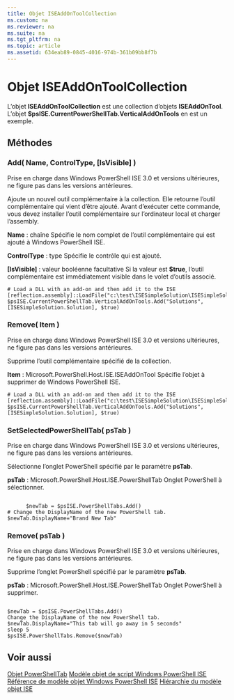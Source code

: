 ```yaml
---
title: Objet ISEAddOnToolCollection
ms.custom: na
ms.reviewer: na
ms.suite: na
ms.tgt_pltfrm: na
ms.topic: article
ms.assetid: 634eab89-0845-4016-974b-361b09bb8f7b
---
```

# Objet ISEAddOnToolCollection
  L’objet **ISEAddOnToolCollection** est une collection d’objets **ISEAddOnTool**. L’objet **$psISE.CurrentPowerShellTab.VerticalAddOnTools** en est un exemple.

## Méthodes

### Add\( Name, ControlType, \[IsVisible\] \)
  Prise en charge dans Windows PowerShell ISE 3.0 et versions ultérieures, ne figure pas dans les versions antérieures. 

 Ajoute un nouvel outil complémentaire à la collection. Elle retourne l’outil complémentaire qui vient d’être ajouté. Avant d’exécuter cette commande, vous devez installer l’outil complémentaire sur l’ordinateur local et charger l’assembly.

 **Name** : chaîne
 Spécifie le nom complet de l’outil complémentaire qui est ajouté à Windows PowerShell ISE.

 **ControlType** : type
 Spécifie le contrôle qui est ajouté.

 **\[IsVisible\]** : valeur booléenne facultative
 Si la valeur est **$true**, l’outil complémentaire est immédiatement visible dans le volet d’outils associé.

```
# Load a DLL with an add-on and then add it to the ISE
[reflection.assembly]::LoadFile("c:\test\ISESimpleSolution\ISESimpleSolution.dll")
$psISE.CurrentPowerShellTab.VerticalAddOnTools.Add("Solutions", [ISESimpleSolution.Solution], $true)

```

### Remove\( Item \)
  Prise en charge dans Windows PowerShell ISE 3.0 et versions ultérieures, ne figure pas dans les versions antérieures. 

 Supprime l’outil complémentaire spécifié de la collection.

 **Item** : Microsoft.PowerShell.Host.ISE.ISEAddOnTool
 Spécifie l’objet à supprimer de Windows PowerShell ISE.

```
# Load a DLL with an add-on and then add it to the ISE
[reflection.assembly]::LoadFile("c:\test\ISESimpleSolution\ISESimpleSolution.dll")
$psISE.CurrentPowerShellTab.VerticalAddOnTools.Add("Solutions", [ISESimpleSolution.Solution], $true)

```

### SetSelectedPowerShellTab\( psTab \)
  Prise en charge dans Windows PowerShell ISE 3.0 et versions ultérieures, ne figure pas dans les versions antérieures. 

 Sélectionne l’onglet PowerShell spécifié par le paramètre **psTab**.

 **psTab** : Microsoft.PowerShell.Host.ISE.PowerShellTab
 Onglet PowerShell à sélectionner.

```

      $newTab = $psISE.PowerShellTabs.Add()
# Change the DisplayName of the new PowerShell tab. 
$newTab.DisplayName="Brand New Tab"

```

### Remove\( psTab \)
  Prise en charge dans Windows PowerShell ISE 3.0 et versions ultérieures, ne figure pas dans les versions antérieures. 

 Supprime l’onglet PowerShell spécifié par le paramètre **psTab**.

 **psTab** : Microsoft.PowerShell.Host.ISE.PowerShellTab
 Onglet PowerShell à supprimer.

```

$newTab = $psISE.PowerShellTabs.Add()
Change the DisplayName of the new PowerShell tab. 
$newTab.DisplayName="This tab will go away in 5 seconds" 
sleep 5 
$psISE.PowerShellTabs.Remove($newTab)
```

## Voir aussi
 [Objet PowerShellTab](The-PowerShellTab-Object.md) 
 [Modèle objet de script Windows PowerShell ISE](The-Windows-PowerShell-ISE-Scripting-Object-Model.md) 
 [Référence de modèle objet Windows PowerShell ISE](Windows-PowerShell-ISE-Object-Model-Reference.md) 
 [Hiérarchie du modèle objet ISE](The-ISE-Object-Model-Hierarchy.md)

  


<!--HONumber=May16_HO2-->


